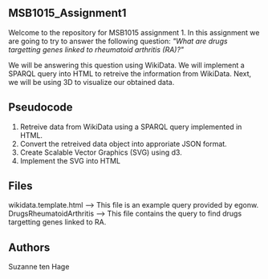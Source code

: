 ## MSB1015_Assignment1

Welcome to the repository for MSB1015 assignment 1. In this assignment we are going to try to answer the following question: 
<em> "What are drugs targetting genes linked to rheumatoid arthritis (RA)?" </em>

We will be answering this question using WikiData. We will implement a SPARQL query into HTML to retreive the information from WikiData. Next, we will be using 3D to visualize our obtained data. 

## Pseudocode 
1. Retreive data from WikiData using a SPARQL query implemented in HTML. 
2. Convert the retreived data object into approriate JSON format. 
3. Create Scalable Vector Graphics (SVG) using d3. 
4. Implement the SVG into HTML

## Files
wikidata.template.html --> This file is an example query provided by egonw. <br/>
DrugsRheumatoidArthritis --> This file contains the query to find drugs targetting genes linked to RA. 

## Authors
Suzanne ten Hage
